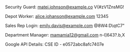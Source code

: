 Security Guard:
matei.johnson@example.co
V{#zV1ZnsMG!

Depot Worker:
alice.johanson@example.com
12345

Sales Rep Login:
emily.davis@example.com
@8W4:D\qtC7"

Department Manager:
mamamia12@gmail.com
n-I]643?.b,X


Google API Details:
CSE ID - e0572abc8afc7407e
